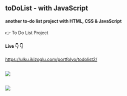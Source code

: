 ## toDoList - with JavaScript 
 #### another to-do list project with HTML, CSS & JavaScript 
  :point_right: To Do List Project 
 
 #### Live :point_down: :point_down: 
https://ulku.ikizoglu.com/portfolyo/todolist2/


![](https://github.com/ulkuhos/simple-todolist-javascript/blob/main/img/todolist.gif)
---
![](https://github.com/ulkuhos/simple-todolist-javascript/blob/main/img/todolist.JPG)
---
